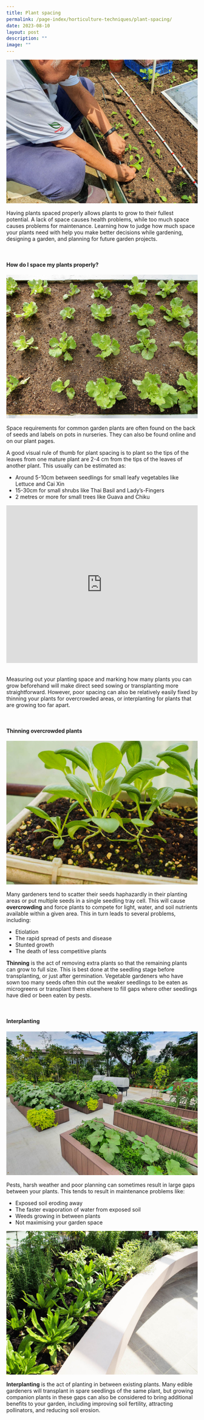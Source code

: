 ```yaml
---
title: Plant spacing
permalink: /page-index/horticulture-techniques/plant-spacing/
date: 2023-08-10
layout: post
description: ""
image: ""
---
```

<section>
		<img title="A Community Gardener spacing his transplants out before planting them in. Photo by Jacqueline Chua." src="/images/Gardeners/Planting%20(2).jpg">
<p>Having plants spaced properly allows plants to grow to their fullest potential. A lack of space causes health problems, while too much space causes problems for maintenance.  Learning how to judge how much space your plants need with help you make better decisions while gardening, designing a garden, and planning for future garden projects.  </p>
</section>
<br>
<section>
<h4>How do I space my plants properly? </h4>
<img title="Lettuces spaced out in a planter bed. Photo by Jacqueline Chua." src="/images/Horti%20techniques/Spacing_JacChua%20(3).jpg">
<p>Space requirements for common garden plants are often found on the back of seeds and labels on pots in nurseries. They can also be found online and on our plant pages. </p>
<p>A good visual rule of thumb for plant spacing is to plant so the tips of the leaves from one mature plant are 2-4 cm from the tips of the leaves of another plant. This usually can be estimated as:</p>
<ul>
<li>Around 5-10cm between seedlings for small leafy vegetables like Lettuce and Cai Xin</li>
<li>15-30cm for small shrubs like Thai Basil and Lady’s-Fingers</li>
<li>2 metres or more for small trees like Guava and Chiku</li>
</ul>
<iframe width="100%" height="415" src="https://www.youtube.com/embed/f_Uoug7ZSeg" title="YouTube video player" frameborder="0" allow="accelerometer; autoplay; clipboard-write; encrypted-media; gyroscope; picture-in-picture; web-share" allowfullscreen=""></iframe>	<br>
	<br>  
<p>Measuring out your planting space and marking how many plants you can grow beforehand will make direct seed sowing or transplanting more straightforward. However, poor spacing can also be relatively easily fixed by thinning your plants for overcrowded areas, or interplanting for plants that are growing too far apart. </p>
</section>
<br>
<section>
<h4>Thinning overcrowded plants</h4>
<img title="Xiao Bai Cai growing unevenly due to overcrowding. The smaller plants should be thinned out to allow the larger plant to reach its full size. Photo by Jacqueline Chua" src="/images/Plants/XiaoBaiCai_JacChua%20(2).jpg">
<p>Many gardeners tend to scatter their seeds haphazardly in their planting areas or put multiple seeds in a single seedling tray cell. This will cause <b>overcrowding</b> and force plants to compete for light, water, and soil nutrients available within a given area. This in turn leads to several problems, including:
</p><ul>
<li>Etiolation</li> 
<li>The rapid spread of pests and disease</li>
<li>Stunted growth</li>
<li>The death of less competitive plants</li>
</ul>
<p><b>Thinning</b> is the act of removing extra plants so that the remaining plants can grow to full size. This is best done at the seedling stage before transplanting, or just after germination. Vegetable gardeners who have sown too many seeds often thin out the weaker seedlings to be eaten as microgreens or transplant them elsewhere to fill gaps where other seedlings have died or been eaten by pests.</p>
</section>
<br>
<section>
<h4>Interplanting</h4>
	<img title="Planter beds with a variety of groundcovers like sweet potato interplanted between taller crops like Lady'sFingers. Photo by Jacqueline Chua." src="/images/Hardscapes/PlanterBed%20(18).jpg">
<p>Pests, harsh weather and poor planning can sometimes result in large gaps between your plants. This tends to result in maintenance problems like:</p>
<ul>
<li>Exposed soil eroding away</li>
<li>The faster evaporation of water from exposed soil</li>
<li>Weeds growing in between plants</li>
<li>Not maximising your garden space</li>
</ul>
	<img title="A herb bed interplanted with differently sized plants to maximise space. Photo by Jacqueline Chua." src="/images/Garden%20design/LengKeeCC_JacChua%20(1).jpg">
<p><b>Interplanting</b> is the act of planting in between existing plants. Many edible gardeners will transplant in spare seedlings of the same plant, but growing companion plants in these gaps can also be considered to bring additional benefits to your garden, including improving soil fertility, attracting pollinators, and reducing soil erosion. </p>
</section>